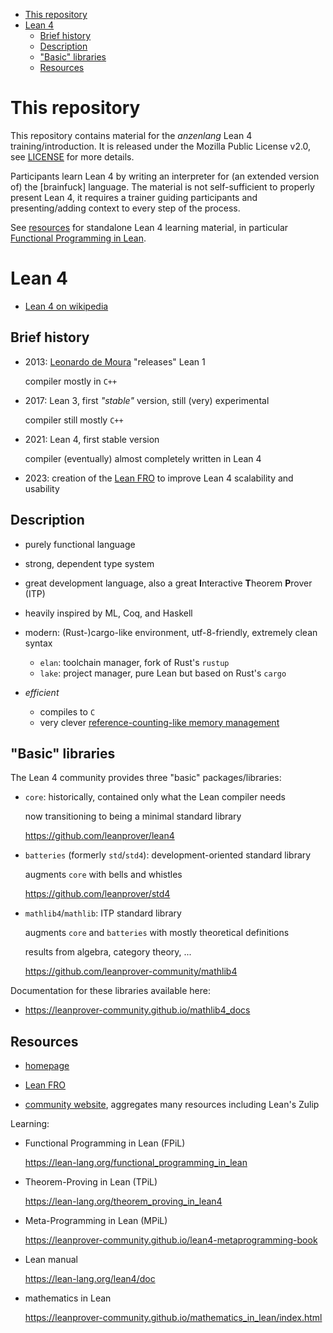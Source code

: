 - [This repository](#this-repository)
- [Lean 4](#lean-4)
  - [Brief history](#brief-history)
  - [Description](#description)
  - ["Basic" libraries](#basic-libraries)
  - [Resources](#resources)


# This repository

This repository contains material for the *anzenlang* Lean 4 training/introduction. It is released
under the Mozilla Public License v2.0, see [LICENSE](./LICENSE) for more details.

Participants learn Lean 4 by writing an interpreter for (an extended version of) the [brainfuck]
language. The material is not self-sufficient to properly present Lean 4, it requires a trainer
guiding participants and presenting/adding context to every step of the process.

See [resources](#resources) for standalone Lean 4 learning material, in particular [Functional
Programming in Lean][fpil].



# Lean 4

- [Lean 4 on wikipedia][wikipedia]



## Brief history

- 2013: [Leonardo de Moura][leo] "releases" Lean 1

  compiler mostly in `C++`

- 2017: Lean 3, first *"stable"* version, still (very) experimental

  compiler still mostly `C++`

- 2021: Lean 4, first stable version

  compiler (eventually) almost completely written in Lean 4

- 2023: creation of the [Lean FRO][fro] to improve Lean 4 scalability and usability



## Description

- purely functional language

- strong, dependent type system

- great development language, also a great **I**nteractive **T**heorem **P**rover (ITP)

- heavily inspired by ML, Coq, and Haskell

- modern: (Rust-)cargo-like environment, utf-8-friendly, extremely clean syntax

  - `elan`: toolchain manager, fork of Rust's `rustup`
  - `lake`: project manager, pure Lean but based on Rust's `cargo`

- *efficient*
  - compiles to `C`
  - very clever [reference-counting-like memory management][immutable beans]



## "Basic" libraries

The Lean 4 community provides three "basic" packages/libraries:

- `core`: historically, contained only what the Lean compiler needs

  now transitioning to being a minimal standard library

  <https://github.com/leanprover/lean4>

- `batteries` (formerly `std`/`std4`): development-oriented standard library

  augments `core` with bells and whistles

  <https://github.com/leanprover/std4>

- `mathlib4`/`mathlib`: ITP standard library

  augments `core` and `batteries` with mostly theoretical definitions

  results from algebra, category theory, ...

  <https://github.com/leanprover-community/mathlib4>

Documentation for these libraries available here:

- <https://leanprover-community.github.io/mathlib4_docs>



## Resources

- [homepage][lean]

- [Lean FRO][fro]

- [community website][comm], aggregates many resources including Lean's Zulip

Learning:

- Functional Programming in Lean (FPiL)

  <https://lean-lang.org/functional_programming_in_lean>

- Theorem-Proving in Lean (TPiL)

  <https://lean-lang.org/theorem_proving_in_lean4>

- Meta-Programming in Lean (MPiL)

  <https://leanprover-community.github.io/lean4-metaprogramming-book>

- Lean manual

  <https://lean-lang.org/lean4/doc>

- mathematics in Lean

  <https://leanprover-community.github.io/mathematics_in_lean/index.html>



[bf]: https://en.wikipedia.org/wiki/Brainfuck
[wikipedia]: https://en.wikipedia.org/wiki/Lean_(proof_assistant)
[leo]: https://leodemoura.github.io
[fro]: https://lean-fro.org
[comm]: https://leanprover-community.github.io
[immutable beans]: https://arxiv.org/pdf/1908.05647
[lean]: https://lean-lang.org
[fpil]: https://lean-lang.org/functional_programming_in_lean

